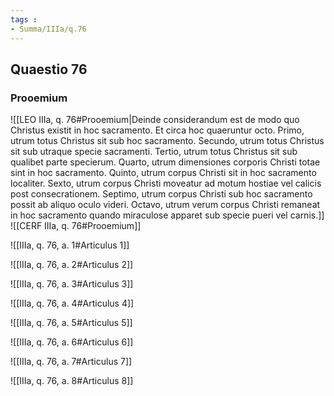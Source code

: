 ```yaml
---
tags : 
- Summa/IIIa/q.76
---
```


## Quaestio 76

### Prooemium

![[LEO IIIa, q. 76#Prooemium|Deinde considerandum est de modo quo Christus existit in hoc sacramento. Et circa hoc quaeruntur octo. Primo, utrum totus Christus sit sub hoc sacramento. Secundo, utrum totus Christus sit sub utraque specie sacramenti. Tertio, utrum totus Christus sit sub qualibet parte specierum. Quarto, utrum dimensiones corporis Christi totae sint in hoc sacramento. Quinto, utrum corpus Christi sit in hoc sacramento localiter. Sexto, utrum corpus Christi moveatur ad motum hostiae vel calicis post consecrationem. Septimo, utrum corpus Christi sub hoc sacramento possit ab aliquo oculo videri. Octavo, utrum verum corpus Christi remaneat in hoc sacramento quando miraculose apparet sub specie pueri vel carnis.]]
![[CERF IIIa, q. 76#Prooemium]]

![[IIIa, q. 76, a. 1#Articulus 1]]

![[IIIa, q. 76, a. 2#Articulus 2]]

![[IIIa, q. 76, a. 3#Articulus 3]]

![[IIIa, q. 76, a. 4#Articulus 4]]

![[IIIa, q. 76, a. 5#Articulus 5]]

![[IIIa, q. 76, a. 6#Articulus 6]]

![[IIIa, q. 76, a. 7#Articulus 7]]

![[IIIa, q. 76, a. 8#Articulus 8]]


